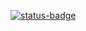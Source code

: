 [![status-badge](https://ci.cluster.lan.crystalnet.org/api/badges/4/status.svg)](https://ci.cluster.lan.crystalnet.org/repos/4)